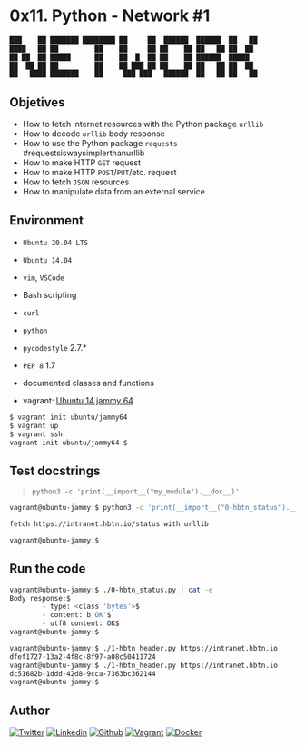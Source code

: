 # 0x11. Python - Network #1

<!-- ansi regular -->
```bash
███    ██ ███████ ████████ ██     ██  ██████  ██████  ██   ██ 
████   ██ ██         ██    ██     ██ ██    ██ ██   ██ ██  ██  
██ ██  ██ █████      ██    ██  █  ██ ██    ██ ██████  █████  
██  ██ ██ ██         ██    ██ ███ ██ ██    ██ ██   ██ ██  ██ 
██   ████ ███████    ██     ███ ███   ██████  ██   ██ ██   ██ 
```

## Objetives

* How to fetch internet resources with the Python package ``urllib``
* How to decode ``urllib`` body response
* How to use the Python package ``requests`` #requestsiswaysimplerthanurllib
* How to make HTTP ``GET`` request
* How to make HTTP ``POST``/``PUT``/etc. request
* How to fetch ``JSON`` resources
* How to manipulate data from an external service

## Environment

* ```Ubuntu 20.04 LTS```
* ``Ubuntu 14.04``
* ```vim```, ```VSCode```
* Bash scripting
* ```curl```
* ```python```
* ```pycodestyle``` 2.7.*
* ```PEP 8``` 1.7
* documented classes and functions

* vagrant: [Ubuntu 14 jammy 64](https://app.vagrantup.com/ubuntu/boxes/jammy64)

```bash
$ vagrant init ubuntu/jammy64
$ vagrant up
$ vagrant ssh
vagrant init ubuntu/jammy64 $
```

## Test docstrings

> `python3 -c 'print(__import__("my_module").__doc__)'`

```bash
vagrant@ubuntu-jammy:$ python3 -c 'print(__import__("0-hbtn_status").__doc__)'

fetch https://intranet.hbtn.io/status with urllib

vagrant@ubuntu-jammy:$

```

## Run the code

```bash
vagrant@ubuntu-jammy:$ ./0-hbtn_status.py | cat -e
Body response:$
        - type: <class 'bytes'>$
        - content: b'OK'$
        - utf8 content: OK$
vagrant@ubuntu-jammy:$
```

```bash
vagrant@ubuntu-jammy:$ ./1-hbtn_header.py https://intranet.hbtn.io
dfef1727-13a2-4f8c-8f97-a08c50411724
vagrant@ubuntu-jammy:$ ./1-hbtn_header.py https://intranet.hbtn.io
dc51682b-1ddd-42d8-9cca-7363bc362144
vagrant@ubuntu-jammy:$
```

## Author

<!-- social media and professional portfolio-->
<!-- twitter -->
[![Twitter](https://img.shields.io/twitter/follow/ralex_uy?style=social)](https://twitter.com/ralex_uy) <!-- linkedin --> [![Linkedin](https://img.shields.io/badge/LinkedIn-+21K-blue?style=social&logo=linkedin)](https://www.linkedin.com/in/ronald-rivero/) <!-- github --> [![Github](https://img.shields.io/github/followers/ralexrivero?style=social)](https://github.com/ralexrivero/) <!-- vagrant --> [![Vagrant](https://img.shields.io/static/v1?label=&message=Vagrant%20Profile&color=1868F2&logo=vagrant&labelColor=2F333A)](https://app.vagrantup.com/ralexrivero) <!-- docker --> [![Docker](https://img.shields.io/static/v1?label=&message=Docker%20Profile&color=2496ED&logo=Docker&labelColor=2F333A)](https://hub.docker.com/u/ralexrivero)
